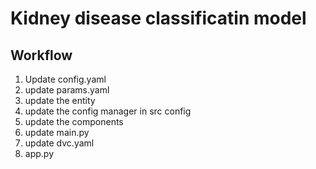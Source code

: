 # Kidney disease classificatin model

## Workflow

1. Update config.yaml
2. update params.yaml
3. update the entity
4. update the config manager in src config
5. update the components
6. update main.py
7. update dvc.yaml
8. app.py
